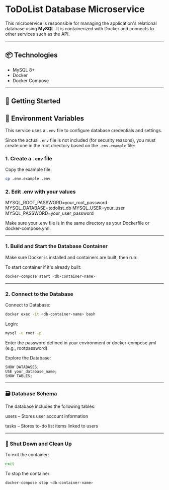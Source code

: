 # ToDoList Database Microservice

This microservice is responsible for managing the application's relational database using **MySQL**. It is containerized with Docker and connects to other services such as the API.

---

## 📦 Technologies

- MySQL 8+
- Docker
- Docker Compose

---

## 🚀 Getting Started

## 🧾 Environment Variables

This service uses a `.env` file to configure database credentials and settings.

Since the actual `.env` file is not included (for security reasons), you must create one in the root directory based on the `.env.example` file:

### 1. Create a `.env` file

Copy the example file:

```bash
cp .env.example .env
```
### 2. Edit .env with your values
MYSQL_ROOT_PASSWORD=your_root_password
MYSQL_DATABASE=todolist_db
MYSQL_USER=your_user
MYSQL_PASSWORD=your_user_password

Make sure your .env file is in the same directory as your Dockerfile or docker-compose.yml.

---

### 1. Build and Start the Database Container

Make sure Docker is installed and containers are built, then run:

To start container if it's already built:

```bash
docker-compose start <db-container-name>
```

---

### 2. Connect to the Database

Connect to Database:

```bash
docker exec -it <db-container-name> bash
```
Login:

```bash
mysql -u root -p
```
Enter the password defined in your environment or docker-compose.yml (e.g., rootpassword).

Explore the Database:

```MySQL
SHOW DATABASES;
USE your_database_name;
SHOW TABLES;
```

---

### 🗃️ Database Schema
The database includes the following tables:

users – Stores user account information

tasks – Stores to-do list items linked to users

---

### 🧹 Shut Down and Clean Up

To exit the container:

```bash
exit
```

To stop the container:

```bash
docker-compose stop <db-container-name>
```
